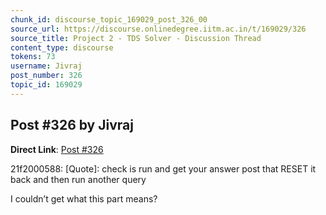 ```yaml
---
chunk_id: discourse_topic_169029_post_326_00
source_url: https://discourse.onlinedegree.iitm.ac.in/t/169029/326
source_title: Project 2 - TDS Solver - Discussion Thread
content_type: discourse
tokens: 73
username: Jivraj
post_number: 326
topic_id: 169029
---
```


## Post #326 by Jivraj

**Direct Link**: [Post #326](https://discourse.onlinedegree.iitm.ac.in/t/169029/326)

21f2000588:
[Quote]: 
check is run and get your answer post that RESET it back and then run another query

I couldn’t get what this part means?
